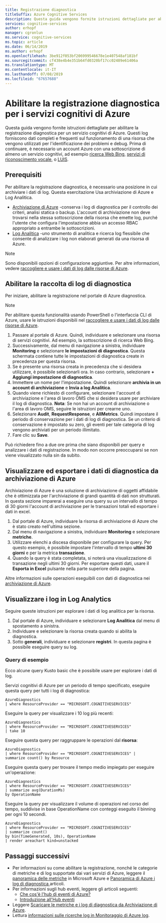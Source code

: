 ```yaml
---
title: Registrazione diagnostica
titleSuffix: Azure Cognitive Services
description: Questa guida vengono fornite istruzioni dettagliate per abilitare la registrazione diagnostica per un servizio cognitivi di Azure. Questi log forniscono dati completi e frequenti sul funzionamento di una risorsa che vengono utilizzati per l'identificazione dei problemi e debug.
services: cognitive-services
author: erhopf
manager: cgronlun
ms.service: cognitive-services
ms.topic: article
ms.date: 06/14/2019
ms.author: erhopf
ms.openlocfilehash: 3be912f053bf206999546678e1e407548af181bf
ms.sourcegitcommit: cf438e4b4e351b64fd0320bf17cc02489e61406a
ms.translationtype: MT
ms.contentlocale: it-IT
ms.lasthandoff: 07/08/2019
ms.locfileid: "67657688"
---
```

# <a name="enable-diagnostic-logging-for-azure-cognitive-services"></a>Abilitare la registrazione diagnostica per i servizi cognitivi di Azure

Questa guida vengono fornite istruzioni dettagliate per abilitare la registrazione diagnostica per un servizio cognitivi di Azure. Questi log forniscono dati completi e frequenti sul funzionamento di una risorsa che vengono utilizzati per l'identificazione dei problemi e debug. Prima di continuare, è necessario un account Azure con una sottoscrizione di almeno un servizio cognitivi, ad esempio [ricerca Web Bing](https://docs.microsoft.com/azure/cognitive-services/bing-web-search/overview), [servizi di riconoscimento vocale](https://docs.microsoft.com/azure/cognitive-services/speech-service/overview), o [LUIS](https://docs.microsoft.com/azure/cognitive-services/luis/what-is-luis).

## <a name="prerequisites"></a>Prerequisiti

Per abilitare la registrazione diagnostica, è necessario una posizione in cui archiviare i dati di log. Questa esercitazione Usa archiviazione di Azure e Log Analitica.

* [Archiviazione di Azure](https://docs.microsoft.com/azure/monitoring-and-diagnostics/monitoring-archive-diagnostic-logs) -conserva i log di diagnostica per il controllo dei criteri, analisi statica o backup. L'account di archiviazione non deve trovarsi nella stessa sottoscrizione della risorsa che emette log, purché l'utente che configura l'impostazione abbia un accesso RBAC appropriato a entrambe le sottoscrizioni.
* [Log Analitica](https://docs.microsoft.com/azure/monitoring-and-diagnostics/monitor-stream-diagnostic-logs-log-analytics) -uno strumento di analitica e ricerca log flessibile che consente di analizzare i log non elaborati generati da una risorsa di Azure.

> [!NOTE]
> Sono disponibili opzioni di configurazione aggiuntive. Per altre informazioni, vedere [raccogliere e usare i dati di log dalle risorse di Azure](https://docs.microsoft.com/azure/azure-monitor/platform/diagnostic-logs-overview).

## <a name="enable-diagnostic-log-collection"></a>Abilitare la raccolta di log di diagnostica  

Per iniziare, abilitare la registrazione nel portale di Azure diagnostica.

> [!NOTE]
> Per abilitare questa funzionalità usando PowerShell o l'interfaccia CLI di Azure, usare le istruzioni disponibili nel [raccogliere e usare i dati di log dalle risorse di Azure](https://docs.microsoft.com/azure/azure-monitor/platform/diagnostic-logs-overview#diagnostic-settings).

1. Passare al portale di Azure. Quindi, individuare e selezionare una risorsa di servizi cognitivi. Ad esempio, la sottoscrizione di ricerca Web Bing.   
2. Successivamente, dal menu di navigazione a sinistra, individuare **Monitoring** e selezionare **le impostazioni di diagnostica**. Questa schermata contiene tutte le impostazioni di diagnostica create in precedenza per questa risorsa.
3. Se è presente una risorsa creata in precedenza che si desidera utilizzare, è possibile selezionarli ora. In caso contrario, selezionare **+ Aggiungi impostazione di diagnostica**.
4. Immettere un nome per l'impostazione. Quindi selezionare **archivia in un account di archiviazione** e **Invia a log Analitica**.
5. Quando viene richiesto di configurare, selezionare l'account di archiviazione e l'area di lavoro OMS che si desidera usare per archiviare il log di diagnostica. **Nota**: Se non hai un account di archiviazione o l'area di lavoro OMS, seguire le istruzioni per crearne uno.
6. Selezionare **Audit**, **RequestResponse**, e **AllMetrics**. Quindi impostare il periodo di conservazione per i dati di log di diagnostica. Se un criterio di conservazione è impostato su zero, gli eventi per tale categoria di log vengono archiviati per un periodo illimitato.
7. Fare clic su **Save**.

Può richiedere fino a due ore prima che siano disponibili per query e analizzare i dati di registrazione. In modo non occorre preoccuparsi se non viene visualizzato nulla sin da subito.

## <a name="view-and-export-diagnostic-data-from-azure-storage"></a>Visualizzare ed esportare i dati di diagnostica da archiviazione di Azure

Archiviazione di Azure è una soluzione di archiviazione di oggetti affidabile che è ottimizzata per l'archiviazione di grandi quantità di dati non strutturati. In questa sezione imparerai a eseguire una query su un intervallo di tempo di 30 giorni l'account di archiviazione per le transazioni totali ed esportare i dati in excel.

1. Dal portale di Azure, individuare la risorsa di archiviazione di Azure che è stato creato nell'ultima sezione.
2. Dal menu di navigazione a sinistra, individuare **Monitoring** e selezionare **metriche**.
3. Utilizzare elenchi a discesa disponibile per configurare la query. Per questo esempio, è possibile impostare l'intervallo di tempo **ultimi 30 giorni** e per la metrica **transazione**.
4. Quando la query è stata completata, si noterà una visualizzazione di transazione negli ultimi 30 giorni. Per esportare questi dati, usare il **Esporta in Excel** pulsante nella parte superiore della pagina.

Altre informazioni sulle operazioni eseguibili con dati di diagnostica nei [archiviazione di Azure](https://docs.microsoft.com/azure/storage/blobs/storage-blobs-introduction).

## <a name="view-logs-in-log-analytics"></a>Visualizzare i log in Log Analytics

Seguire queste istruzioni per esplorare i dati di log analitica per la risorsa.

1. Dal portale di Azure, individuare e selezionare **Log Analitica** dal menu di spostamento a sinistra.
2. Individuare e selezionare la risorsa creata quando si abilita la diagnostica.
3. Sotto **generali**, individuare e selezionare **registri**. In questa pagina è possibile eseguire query su log.

### <a name="sample-queries"></a>Query di esempio

Ecco alcune query Kusto basic che è possibile usare per esplorare i dati di log.

Servizi cognitivi di Azure per un periodo di tempo specificato, eseguire questa query per tutti i log di diagnostica:

```kusto
AzureDiagnostics
| where ResourceProvider == "MICROSOFT.COGNITIVESERVICES"
```

Eseguire la query per visualizzare i 10 log più recenti:

```kusto
AzureDiagnostics
| where ResourceProvider == "MICROSOFT.COGNITIVESERVICES"
| take 10
```

Eseguire questa query per raggruppare le operazioni dal **risorsa**:

```kusto
AzureDiagnostics
| where ResourceProvider == "MICROSOFT.COGNITIVESERVICES" |
summarize count() by Resource
```
Eseguire questa query per trovare il tempo medio impiegato per eseguire un'operazione:

```kusto
AzureDiagnostics
| where ResourceProvider == "MICROSOFT.COGNITIVESERVICES"
| summarize avg(DurationMs)
by OperationName
```

Eseguire la query per visualizzare il volume di operazioni nel corso del tempo, suddivise in base OperationName con conteggi eseguito il binning per ogni 10 secondi.

```kusto
AzureDiagnostics
| where ResourceProvider == "MICROSOFT.COGNITIVESERVICES"
| summarize count()
by bin(TimeGenerated, 10s), OperationName
| render areachart kind=unstacked
```

## <a name="next-steps"></a>Passaggi successivi

* Per informazioni su come abilitare la registrazione, nonché le categorie di metriche e di log supportate dai vari servizi di Azure, leggere il [panoramica delle metriche](https://docs.microsoft.com/azure/monitoring-and-diagnostics/monitoring-overview-metrics) in Microsoft Azure e [Panoramica di Azure i log di diagnostica ](https://docs.microsoft.com/azure/azure-monitor/platform/diagnostic-logs-overview) articoli.
* Per informazioni sugli hub eventi, leggere gli articoli seguenti:
  * [Che cos'è l'hub di eventi di Azure?](https://docs.microsoft.com/azure/event-hubs/event-hubs-what-is-event-hubs)
  * [Introduzione all'Hub eventi](https://docs.microsoft.com/azure/event-hubs/event-hubs-csharp-ephcs-getstarted)
* Leggere [Scaricare le metriche e i log di diagnostica da Archiviazione di Azure](https://docs.microsoft.com/azure/storage/blobs/storage-quickstart-blobs-dotnet#download-blobs).
* Lettura [informazioni sulle ricerche log in Monitoraggio di Azure log](https://docs.microsoft.com/azure/log-analytics/log-analytics-log-search-new).

